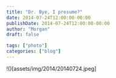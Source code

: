 ```yaml
---
title: "Dr. Bye, I presume?"
date: 2014-07-24T12:00:00-00:00
publishDate: 2014-07-24T12:00:00-00:00
author: "Morgan"
draft: false

tags: ["photo"]
categories: ["blog"]
---
```


!()[assets/img/2014/20140724.jpeg]

